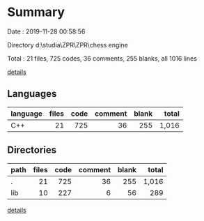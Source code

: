 # Summary

Date : 2019-11-28 00:58:56

Directory d:\studia\ZPR\ZPR\chess engine

Total : 21 files,  725 codes, 36 comments, 255 blanks, all 1016 lines

[details](details.md)

## Languages
| language | files | code | comment | blank | total |
| :--- | ---: | ---: | ---: | ---: | ---: |
| C++ | 21 | 725 | 36 | 255 | 1,016 |

## Directories
| path | files | code | comment | blank | total |
| :--- | ---: | ---: | ---: | ---: | ---: |
| . | 21 | 725 | 36 | 255 | 1,016 |
| lib | 10 | 227 | 6 | 56 | 289 |

[details](details.md)